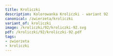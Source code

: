```yaml
---
title: Kroliczki
description: Kolorowanka Kroliczki - wariant 92
canonical: /zwierzeta/kroliczki
variant_of: kroliczki
image: /kroliczki/92/kroliczki-92.svg
pdf: /kroliczki/92/kroliczki-92.pdf
tags:
- zwierzeta
- kroliczki
---
```

